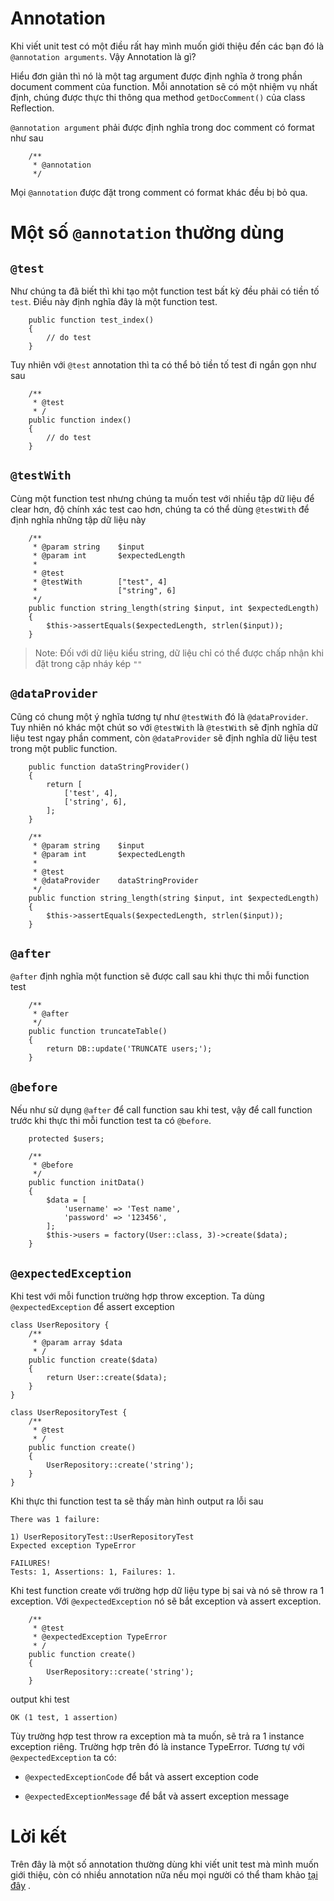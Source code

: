 # Annotation
Khi viết unit test có một điều rất hay mình muốn giới thiệu đến các bạn đó là `@annotation arguments`. Vậy Annotation là gì?

Hiểu đơn giản thì nó là một tag argument được định nghĩa ở trong phần document comment của function. Mỗi annotation sẽ có một nhiệm vụ nhất định, chúng được thực thi thông qua method `getDocComment()` của class Reflection. 

`@annotation argument` phải được định nghĩa trong doc comment có format như sau
```
    /**
     * @annotation
     */
```
Mọi `@annotation` được đặt trong comment có format khác đều bị bỏ qua.
# Một số `@annotation` thường dùng
## `@test`
Như chúng ta đã biết thì khi tạo một function test bất kỳ đều phải có tiền tố `test`. Điều này định nghĩa đây là một function test. 
```
    public function test_index()
    {
        // do test
    }
```
Tuy nhiên với `@test` annotation thì ta có thể  bỏ tiền tố test đi ngắn gọn như sau
```
    /**
     * @test
     * /
    public function index()
    {
        // do test
    }
```
## `@testWith`
Cùng một function test nhưng chúng ta muốn test với nhiều tập dữ liệu để clear hơn, độ chính xác test cao hơn, chúng ta có thể dùng `@testWith` để định nghĩa những tập dữ liệu này
```
    /**
     * @param string    $input
     * @param int       $expectedLength
     *
     * @test
     * @testWith        ["test", 4]
     *                  ["string", 6]
     */
    public function string_length(string $input, int $expectedLength)
    {
        $this->assertEquals($expectedLength, strlen($input));
    }
```
> Note: Đối với dữ liệu kiểu string, dữ liệu chỉ có thể được chấp nhận khi đặt trong cặp nháy kép `""`
>
## `@dataProvider`
Cũng có chung một ý nghĩa tương tự như `@testWith` đó là `@dataProvider`. Tuy nhiên nó khác một chút so với `@testWith` là `@testWith` sẽ định nghĩa dữ liệu test ngay phần comment, còn `@dataProvider` sẽ định nghĩa dữ liệu test trong một public function.
```
    public function dataStringProvider()
    {
        return [
            ['test', 4],
            ['string', 6],
        ];
    }
    
    /**
     * @param string    $input
     * @param int       $expectedLength
     *
     * @test
     * @dataProvider    dataStringProvider
     */
    public function string_length(string $input, int $expectedLength)
    {
        $this->assertEquals($expectedLength, strlen($input));
    }
```
## `@after`
`@after` định nghĩa một function sẽ được call sau khi thực thi mỗi function test
```
    /**
     * @after
     */
    public function truncateTable()
    {
        return DB::update('TRUNCATE users;');
    }
```
## `@before`
Nếu như sử dụng `@after` để call function sau khi test, vậy để call function trước khi thực thi mỗi function test ta có `@before`.
```
    protected $users;
    
    /**
     * @before
     */
    public function initData()
    {
        $data = [
            'username' => 'Test name',
            'password' => '123456',
        ];
        $this->users = factory(User::class, 3)->create($data);
    }
```
## `@expectedException`
Khi test với mỗi function trường hợp throw exception. Ta dùng `@expectedException` để assert exception
```
class UserRepository {
    /**
     * @param array $data
     * /
    public function create($data)
    {
        return User::create($data);
    }
}

class UserRepositoryTest {
    /**
     * @test
     * /
    public function create()
    {
        UserRepository::create('string');
    }
}
```
Khi thực thi function test ta sẽ thấy màn hình output ra lỗi sau
```
There was 1 failure:

1) UserRepositoryTest::UserRepositoryTest
Expected exception TypeError

FAILURES!
Tests: 1, Assertions: 1, Failures: 1.
```
Khi test function create với trường hợp dữ liệu type bị sai và nó sẽ throw ra 1 exception. Với `@expectedException` nó sẽ bắt exception và assert exception.
```
    /**
     * @test
     * @expectedException TypeError
     * /
    public function create()
    {
        UserRepository::create('string');
    }
```
output khi test
```
OK (1 test, 1 assertion)
```
Tùy trường hợp test throw ra exception mà ta muốn, sẽ trả ra 1 instance exception riêng. Trường hợp trên đó là instance TypeError.
Tương tự với `@expectedException` ta có:

* `@expectedExceptionCode` để bắt và assert exception code
   
* `@expectedExceptionMessage` để bắt và assert exception message
# Lời kết
Trên đây là một số annotation thường dùng khi viết unit test mà mình muốn giới thiệu, còn có nhiều annotation nữa nếu mọi người có thể tham khảo [tại đây](https://phpunit.readthedocs.io/en/7.3/annotations.html) .